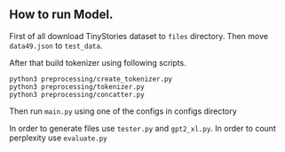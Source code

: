 ## How to run Model.

First of all download TinyStories dataset to `files` directory. Then move `data49.json` to `test_data`.

After that build tokenizer using following scripts.

```
python3 preprocessing/create_tokenizer.py
python3 preprocessing/tokenizer.py
python3 preprocessing/concatter.py
```


Then run `main.py` using one of the configs in configs directory


In order to generate files use `tester.py` and `gpt2_xl.py`. In order to count perplexity 
use `evaluate.py`


